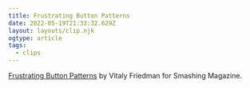 ```yaml
---
title: Frustrating Button Patterns
date: 2022-05-19T21:33:32.629Z
layout: layouts/clip.njk
ogtype: article
tags:
  - clips
---
```

[Frustrating Button Patterns](https://www.smashingmagazine.com/2021/08/frustrating-design-patterns-disabled-buttons/) by Vitaly Friedman for Smashing Magazine.